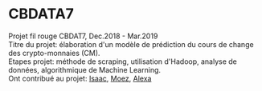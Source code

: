 # CBDATA7

Projet fil rouge CBDAT7, Dec.2018 - Mar.2019<br>
Titre du projet: élaboration d'un modèle de prédiction du cours de change des crypto-monnaies (CM).<br>
Etapes projet: méthode de scraping, utilisation d'Hadoop, analyse de données, algorithmique de Machine Learning.<br>
Ont contribué au projet: [Isaac](https://github.com/isaacarnault), [Moez](https://github.com/ammarmoez), [Alexa](https://github.com/alexakapral)
